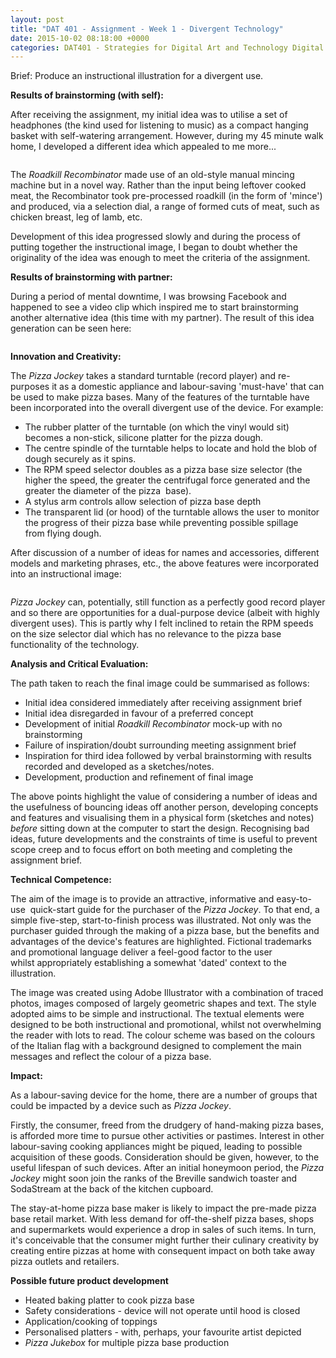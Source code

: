 ```yaml
---
layout: post
title: "DAT 401 - Assignment - Week 1 - Divergent Technology"
date: 2015-10-02 08:18:00 +0000
categories: DAT401 - Strategies for Digital Art and Technology Digital Art and Technology
---
```


<!-- wp:paragraph -->
<p></p>
<!-- /wp:paragraph -->

<!-- wp:paragraph {"className":"brief"} -->
<p class="brief">Brief: Produce an instructional illustration for a divergent use.</p>
<!-- /wp:paragraph -->

<!-- wp:paragraph -->
<p><strong>Results of brainstorming (with self):</strong></p>
<!-- /wp:paragraph -->

<!-- wp:paragraph -->
<p>After receiving the assignment, my initial idea was to utilise a set of headphones (the kind used for listening to music) as a compact hanging basket with self-watering arrangement. However, during my 45 minute walk home, I developed a different idea which appealed to me more...</p>
<!-- /wp:paragraph -->

<!-- wp:image {"id":495,"sizeSlug":"medium","linkDestination":"media"} -->
<figure class="wp-block-image size-medium"><a href="https://res.cloudinary.com/circleseven/image/upload/roadkill_recombinator-1.jpg"><img src="https://res.cloudinary.com/circleseven/image/upload/roadkill_recombinator-1-300x120.jpg" alt="" class="wp-image-495"/></a></figure>
<!-- /wp:image -->

<!-- wp:paragraph -->
<p>The <em>Roadkill Recombinator</em> made use of an old-style manual mincing machine but in a novel way. Rather than the input being leftover cooked meat, the Recombinator took pre-processed roadkill (in the form of 'mince') and produced, via a selection dial, a range of formed cuts of meat, such as chicken breast, leg of lamb, etc.</p>
<!-- /wp:paragraph -->

<!-- wp:paragraph -->
<p>Development of this idea progressed slowly and during the process of putting together the instructional image, I began to doubt whether the originality of the idea was enough to meet the criteria of the assignment.</p>
<!-- /wp:paragraph -->

<!-- wp:paragraph -->
<p><strong>Results of brainstorming with partner:</strong></p>
<!-- /wp:paragraph -->

<!-- wp:paragraph -->
<p>During a period of mental downtime, I was browsing Facebook and happened to see a video clip which inspired me to start brainstorming another alternative idea (this time with my partner). The result of this idea generation can be seen here:</p>
<!-- /wp:paragraph -->

<!-- wp:image {"id":493,"sizeSlug":"medium","linkDestination":"media"} -->
<figure class="wp-block-image size-medium"><a href="https://res.cloudinary.com/circleseven/image/upload/pizza-base-ideas-sketch-2-scaled.jpg"><img src="https://res.cloudinary.com/circleseven/image/upload/pizza-base-ideas-sketch-2-300x225.jpg" alt="" class="wp-image-493"/></a></figure>
<!-- /wp:image -->

<!-- wp:paragraph -->
<p><strong>Innovation and Creativity:</strong></p>
<!-- /wp:paragraph -->

<!-- wp:paragraph -->
<p>The <em>Pizza Jockey</em> takes a standard turntable (record player) and re-purposes it as a domestic appliance and labour-saving 'must-have' that can be used to make pizza bases. Many of the features of the turntable have been incorporated into the overall divergent use of the device. For example:</p>
<!-- /wp:paragraph -->

<!-- wp:list -->
<ul><!-- wp:list-item -->
<li>The rubber platter of the turntable (on which the vinyl would sit) becomes a non-stick, silicone platter for the pizza dough.</li>
<!-- /wp:list-item -->

<!-- wp:list-item -->
<li>The centre spindle of the turntable helps to locate and hold the blob of dough securely as it spins.</li>
<!-- /wp:list-item -->

<!-- wp:list-item -->
<li>The RPM speed selector doubles as a pizza base size selector (the higher the speed, the greater the centrifugal force generated and the greater the diameter of the pizza&nbsp; base).</li>
<!-- /wp:list-item -->

<!-- wp:list-item -->
<li>A stylus arm controls allow selection of pizza base depth</li>
<!-- /wp:list-item -->

<!-- wp:list-item -->
<li>The transparent lid (or hood) of the turntable allows the user to monitor the progress of their pizza base while preventing possible spillage from&nbsp;flying dough.</li>
<!-- /wp:list-item --></ul>
<!-- /wp:list -->

<!-- wp:paragraph -->
<p>After discussion of&nbsp;a number of ideas for names and accessories, different models and marketing phrases, etc., the above features were incorporated into an instructional image:</p>
<!-- /wp:paragraph -->

<!-- wp:image {"id":489,"sizeSlug":"medium","linkDestination":"media"} -->
<figure class="wp-block-image size-medium"><a href="https://res.cloudinary.com/circleseven/image/upload/assigment_week_01a-e1443776210378.jpg"><img src="https://res.cloudinary.com/circleseven/image/upload/assigment_week_01a-e1443776210378-300x121.jpg" alt="" class="wp-image-489"/></a></figure>
<!-- /wp:image -->

<!-- wp:paragraph -->
<p><em>Pizza Jockey</em> can, potentially, still function as a perfectly good record player and so there are opportunities for a dual-purpose device (albeit with highly divergent uses). This is partly why I felt inclined to retain the RPM speeds on the size selector dial&nbsp;which has&nbsp;no relevance to the pizza base functionality of the technology.</p>
<!-- /wp:paragraph -->

<!-- wp:paragraph -->
<p><strong>Analysis and Critical Evaluation:</strong></p>
<!-- /wp:paragraph -->

<!-- wp:paragraph -->
<p>The path&nbsp;taken to reach the final image could be summarised as follows:</p>
<!-- /wp:paragraph -->

<!-- wp:list -->
<ul><!-- wp:list-item -->
<li>Initial idea considered immediately after receiving assignment brief</li>
<!-- /wp:list-item -->

<!-- wp:list-item -->
<li>Initial idea disregarded in favour of a preferred concept</li>
<!-- /wp:list-item -->

<!-- wp:list-item -->
<li>Development of&nbsp;initial <em>Roadkill Recombinator</em> mock-up with no brainstorming</li>
<!-- /wp:list-item -->

<!-- wp:list-item -->
<li>Failure of inspiration/doubt surrounding meeting assignment brief</li>
<!-- /wp:list-item -->

<!-- wp:list-item -->
<li>Inspiration for third idea followed by verbal brainstorming with results recorded and developed as a sketches/notes.</li>
<!-- /wp:list-item -->

<!-- wp:list-item -->
<li>Development, production and refinement of final image</li>
<!-- /wp:list-item --></ul>
<!-- /wp:list -->

<!-- wp:paragraph -->
<p>The above points highlight the value of considering a number of ideas and the usefulness of bouncing ideas off another person, developing concepts and features and visualising them in a physical form (sketches and notes) <em>before</em> sitting down at the computer to start the design. Recognising bad ideas, future developments and the constraints of time is useful to prevent scope creep and to focus effort on both meeting and completing the assignment brief.</p>
<!-- /wp:paragraph -->

<!-- wp:paragraph -->
<p><strong>Technical Competence:</strong></p>
<!-- /wp:paragraph -->

<!-- wp:paragraph -->
<p>The aim of the image is to provide an attractive, informative and easy-to-use&nbsp; quick-start guide for the purchaser of the <em>Pizza Jockey</em>. To that end, a simple five-step, start-to-finish process was illustrated. Not only was the purchaser guided through the making of a pizza base, but the benefits and advantages of the device's features are highlighted. Fictional trademarks and promotional language deliver a feel-good factor to the user whilst&nbsp;appropriately&nbsp;establishing a somewhat 'dated' context to the illustration.</p>
<!-- /wp:paragraph -->

<!-- wp:paragraph -->
<p>The image was created using Adobe Illustrator with a combination of traced photos, images composed of largely geometric shapes and text. The style adopted aims to be simple and instructional. The textual elements were designed to be both instructional and promotional, whilst not overwhelming the reader with lots to read. The colour scheme was based on the colours of the Italian flag with a background designed to complement the main messages and reflect the colour of a pizza base.</p>
<!-- /wp:paragraph -->

<!-- wp:paragraph -->
<p><strong>Impact:</strong></p>
<!-- /wp:paragraph -->

<!-- wp:paragraph -->
<p>As a labour-saving device for the home, there are a number of groups that could be impacted by a device such as <em>Pizza Jockey</em>.</p>
<!-- /wp:paragraph -->

<!-- wp:paragraph -->
<p>Firstly, the consumer, freed from the drudgery of hand-making pizza bases, is afforded more time to pursue other activities or pastimes. Interest in other labour-saving cooking appliances might be piqued, leading to possible acquisition of these goods. Consideration should be given, however, to the useful lifespan of such devices. After an initial honeymoon period, the <em>Pizza Jockey</em> might soon join the ranks of the Breville sandwich toaster and SodaStream at the back of the kitchen cupboard.</p>
<!-- /wp:paragraph -->

<!-- wp:paragraph -->
<p>The stay-at-home pizza base maker is likely to impact the pre-made pizza base retail market. With less demand for off-the-shelf pizza bases, shops and supermarkets would experience a drop in sales of such items. In turn, it's conceivable that the consumer might further their culinary creativity by creating entire pizzas at home with consequent impact on both take away pizza outlets and retailers.</p>
<!-- /wp:paragraph -->

<!-- wp:paragraph -->
<p><strong>Possible future product development</strong></p>
<!-- /wp:paragraph -->

<!-- wp:list -->
<ul><!-- wp:list-item -->
<li>Heated baking platter to cook pizza base</li>
<!-- /wp:list-item -->

<!-- wp:list-item -->
<li>Safety considerations - device will not operate until hood is closed</li>
<!-- /wp:list-item -->

<!-- wp:list-item -->
<li>Application/cooking of toppings</li>
<!-- /wp:list-item -->

<!-- wp:list-item -->
<li>Personalised platters - with, perhaps, your favourite artist depicted</li>
<!-- /wp:list-item -->

<!-- wp:list-item -->
<li><em>Pizza Jukebox</em> for multiple pizza base production</li>
<!-- /wp:list-item --></ul>
<!-- /wp:list -->